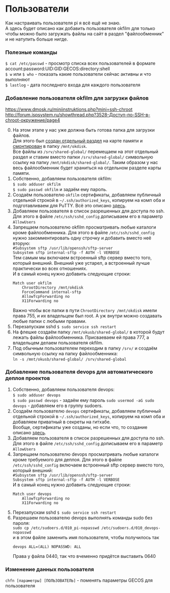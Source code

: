 # Пользователи
Как настраивать пользователя pi я всё ещё не знаю.  
А здесь будет описано как добавить пользователя okfilm для только чтобы можно было загружать файлы на сайт в раздел "файлообменник" и не натупить больше нигде.  

### Полезные команды
`$ cat /etc/passwd` - просмотр списка всех пользователей в формате account:password:UID:GID:GECOS:directory:shell  
`$ w` или `$ who` - показать какие пользователи сейчас активны и что выполняют  
`$ lastlog` - дата последнего входа для каждого пользователя  

### Добавление пользователя okfilm для загрузки файлов  
https://www.dmosk.ru/miniinstruktions.php?mini=ssh-chroot  
http://forum.ispsystem.ru/showthread.php?3528-Доступ-по-SSH-в-chroot-окружение/page4  

0. На этом этапе у нас уже должна быть готова папка для загрузки файлов.  
Для этого был [создан отдельный раздел](Disk%20partitioning.md) на карте памяти и [смонтирован](Монтирование%20диска%20или%20флешки.md) в папку `/mnt/okdisk`.  
Все файлы из `/srv/shared-global/` перемещаем на этот отдельный раздел и ставим вместо папки `/srv/shared-global/` символьную ссылку на папку `/mnt/okdisk/shared-global/`. Таким образом у нас весь файлообменник будет храниться на отдельном разделе карты памяти.  
1. Собственно, добавляем пользователя okfilm:  
`$ sudo adduser okfilm`  
`$ sudo passwd okfilm` и задаём ему пароль.  
2. Создаём пользователю `okfilm` сертификаты, добавляем публичный отдельной строкой в `~/.ssh/authorized_keys`, копируем на комп оба и подготавливаем для PuTTY. Всё это описано [здесь](SSH.md#сертификаты-для-ssh).  
3. Добавляем пользователя в список разрешенных для доступа по ssh.  
   Для этого в файле `/etc/ssh/sshd_config` дописываем его в параметр `AllowUsers`  
4. Запрещаем пользователю okfilm просматривать любые каталоги кроме файлообменника. Для этого в файле `/etc/ssh/sshd_config` нужно закомментировать одну строчку и добавить вместо неё вторую:  
   `#Subsystem sftp /usr/lib/openssh/sftp-server`  
   `Subsystem sftp internal-sftp -f AUTH -l VERBOSE`  
   Тем самым мы включаем встроенный sftp сервер вместо того, который внешний. Внешний уже устарел, а встроенный лучше практически во всех отношениях.  
   И в самый конец нужно добавить следующие строки:  
   ```
   Match user okfilm
       ChrootDirectory /mnt/okdisk
       ForceCommand internal-sftp
       AllowTcpForwarding no
       X11Forwarding no
   ```
   Важно чтобы все папки в пути `ChrootDirectory /mnt/okdisk` имели права 755, и их владельцем был root. А уж внутри можно создавать любые папки с любыми правами.  
5. Перезапускам sshd `$ sudo service ssh restart`  
6. На флешке создаём папку `/mnt/okusb/shared-global/` в которой будут лежать файлы файлообменника. Присваеваем ей права 777, а владельцем делаем пользователя okfilm.
7. Под обычным пользователем переходим в папку `/srv/` и создаём символьную ссылку на папку файлообменника:  
   `ln -s /mnt/okusb/shared-global/ /srv/shared-global`

### Добавление пользователя devops для автоматического деплоя проектов  
1. Собственно, добавляем пользователя devops:  
   `$ sudo adduser devops`  
   `$ sudo passwd devops` - задаём ему пароль
   `sudo usermod -aG sudo devops` - добавляем его в группу sudoers.  
3. Создаём пользователю `devops` сертификаты, добавляем публичный отдельной строкой в `~/.ssh/authorized_keys`, копируем на комп оба и добавляем приватный в секреты на гитхабе.  
   Вообще, сертификаты уже созданы, но если что, то создание описано [здесь](SSH.md#сертификаты-для-ssh).  
4. Добавляем пользователя в список разрешенных для доступа по ssh.  
Для этого в файле `/etc/ssh/sshd_config` дописываем его в параметр `AllowUsers`  
5. Запрещаем пользователю devops просматривать любые каталоги кроме требуемого для деплоя. Для этого в файле `/etc/ssh/sshd_config` включаем встроенный sftp сервер вместо того, который внешний:  
   `#Subsystem sftp /usr/lib/openssh/sftp-server`  
   `Subsystem sftp internal-sftp -f AUTH -l VERBOSE`  
   И в самый конец нужно добавить следующие строки:  
   ```
   Match user devops
       AllowTcpForwarding no
       X11Forwarding no
   ```
6. Перезапускам sshd `$ sudo service ssh restart`
7. Разрешаем пользователю devops выполнять команды sudo без пароля:  
   `sudo cp /etc/sudoers.d/010_pi-nopasswd /etc/sudoers.d/010_devops-nopasswd`  
   и в этом файле заменить имя пользователя, чтобы получилось так  
   ```
   devops ALL=(ALL) NOPASSWD: ALL
   ```
   Права у файла 0440, так что вчеменно придётся выставить 0640

### Изменение данных пользователя  
`chfn [параметры] [ПОЛЬЗОВАТЕЛЬ]` - поменять параметры GECOS для пользователя  
